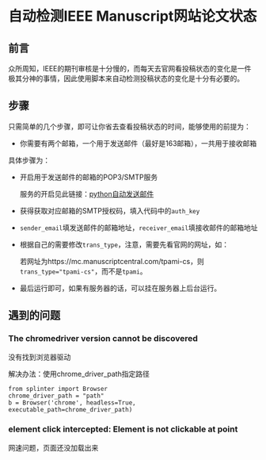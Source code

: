 # 自动检测IEEE Manuscript网站论文状态
## 前言
众所周知，IEEE的期刊审核是十分慢的，而每天去官网看投稿状态的变化是一件极其分神的事情，因此使用脚本来自动检测投稿状态的变化是十分有必要的。
## 步骤
只需简单的几个步骤，即可让你省去查看投稿状态的时间，能够使用的前提为：
- 你需要有两个邮箱，一个用于发送邮件（最好是163邮箱），一共用于接收邮箱

具体步骤为： 
- 开启用于发送邮件的邮箱的POP3/SMTP服务

    服务的开启见此链接：[python自动发送邮件](https://blog.csdn.net/c1007857613/article/details/129751652)
- 获得获取对应邮箱的SMTP授权码，填入代码中的```auth_key```
- ```sender_email```填发送邮件的邮箱地址，```receiver_email```填接收邮件的邮箱地址
- 根据自己的需要修改```trans_type```，注意，需要先看官网的网址，如：

    若网址为https://mc.manuscriptcentral.com/tpami-cs，则```trans_type="tpami-cs"```，而不是```tpami```。
- 最后运行即可，如果有服务器的话，可以挂在服务器上后台运行。
## 遇到的问题
### The chromedriver version cannot be discovered
没有找到浏览器驱动

解决办法：使用chrome_driver_path指定路径

```
from splinter import Browser
chrome_driver_path = "path"
b = Browser('chrome', headless=True, executable_path=chrome_driver_path)
```
### element click intercepted: Element is not clickable at point
网速问题，页面还没加载出来
